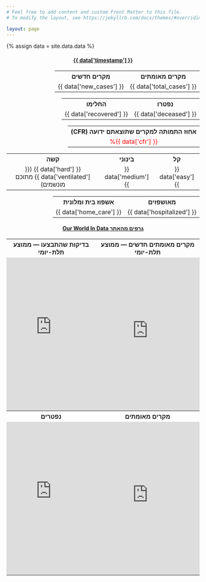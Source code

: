```yaml
---
# Feel free to add content and custom Front Matter to this file.
# To modify the layout, see https://jekyllrb.com/docs/themes/#overriding-theme-defaults

layout: page
---
```


{% assign data = site.data.data %}

<div dir="rtl">
<center><h4><a href="https://govextra.gov.il/ministry-of-health/corona/corona-virus"><span class="data_cell" id="timestamp">{{ data['timestamp'] }}</span></a></h4></center>

<style>
table {
  border: none;
  border-collapse: collapse;
  table-layout: fixed;
  width: 100%;
  text-align: center;
  margin-bottom: 5pt;
}

table.owid-charts td {
  padding: 0px;
}

</style>

<table>
  <tr>
    <th>מקרים מאומתים</th>
    <th>מקרים חדשים</th>
  </tr>
  <tr>
    <td class="data_cell" id="total_cases">{{ data['total_cases'] }}</td>
    <td class="data_cell" id="new_cases">{{ data['new_cases'] }}</td>
  </tr>
</table>

<table>
  <tr>
    <th>נפטרו</th>
    <th>החלימו</th>
  </tr>
  <tr>
    <td class="data_cell" id="deceased">{{ data['deceased'] }}</td>
    <td class="data_cell" id="recovered">{{ data['recovered'] }}</td>
  </tr>
</table>

<table>
  <tr>
    <th>אחוז התמותה למקרים שתוצאתם ידועה (CFR)</th>
  </tr>
  <tr>
    <td>
    <span style="color: red;"><span class="data_cell" id="cfr">{{ data['cfr'] }}</span>%</span>
    </td>
  </tr>
</table>

<table>
  <tr>
    <th>קל</th>
    <th>בינוני</th>
    <th>קשה</th>
  </tr>
  <tr>
    <td class="data_cell" id="easy">{{ data['easy'] }}</td>
    <td class="data_cell" id="medium">{{ data['medium'] }}</td>
    <td><span class="data_cell" id="hard">{{ data['hard'] }}</span> (<span class="data_cell" id="ventilated">{{ data['ventilated'] }}</span> מתוכם מונשמים) </td>
  </tr>
</table>

<table>
  <tr>
    <th>מאושפזים</th>
    <th>אשפוז בית ומלונית</th>
    <!-- <th>אשפוז בית</th> -->
    <!-- <th>אשפוז מלונית</th> -->
  </tr>
  <tr>
    <td class="data_cell" id="hospitalized">{{ data['hospitalized'] }}</td>
    <td class="data_cell" id="home_care">{{ data['home_care'] }}</td>
    <!-- <td class="data_cell" id="hotel">{{ data['hotel'] }}</td> -->
  </tr>
</table>

<center><h4><a href="https://ourworldindata.org/coronavirus">גרפים מהאתר Our World In Data</a></h4></center>

<table class="owid-charts">
  <tr>
    <th>מקרים מאומתים חדשים — ממוצע תלת-יומי</th>
    <th>בדיקות שהתבצעו — ממוצע תלת-יומי</th>
  </tr>
  <tr>
    <td><iframe src="https://ourworldindata.org/grapher/daily-covid-cases-3-day-average?time=2020-03-01..&country=ISR" style="width: 100%; height: 400px; border: 0px none;"></iframe></td>
    <td><iframe src="https://ourworldindata.org/grapher/daily-covid-19-tests-rolling-3-day-average?time=2020-03-01..&country=ISR" style="width: 100%; height: 400px; border: 0px none;"></iframe></td>
  </tr>
  <tr>
    <th>מקרים מאומתים</th>
    <th>נפטרים</th>
  </tr>
  <tr>
    <td><iframe src="https://ourworldindata.org/grapher/total-cases-covid-19?time=2020-03-01..&country=ISR" style="width: 100%; height: 400px; border: 0px none;"></iframe></td>
    <td><iframe src="https://ourworldindata.org/grapher/total-deaths-covid-19?time=2020-03-01..&country=ISR" style="width: 100%; height: 400px; border: 0px none;"></iframe></td>
  </tr>
</table>


</div>